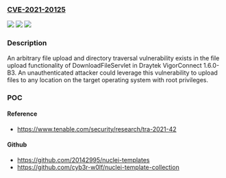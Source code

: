 ### [CVE-2021-20125](https://cve.mitre.org/cgi-bin/cvename.cgi?name=CVE-2021-20125)
![](https://img.shields.io/static/v1?label=Product&message=Draytek%20VigorConnect&color=blue)
![](https://img.shields.io/static/v1?label=Version&message=1.6.0-B3%20&color=brightgreen)
![](https://img.shields.io/static/v1?label=Vulnerability&message=Unrestricted%20Upload%20of%20File%20with%20Dangerous%20Type&color=brightgreen)

### Description

An arbitrary file upload and directory traversal vulnerability exists in the file upload functionality of DownloadFileServlet in Draytek VigorConnect 1.6.0-B3. An unauthenticated attacker could leverage this vulnerability to upload files to any location on the target operating system with root privileges.

### POC

#### Reference
- https://www.tenable.com/security/research/tra-2021-42

#### Github
- https://github.com/20142995/nuclei-templates
- https://github.com/cyb3r-w0lf/nuclei-template-collection

